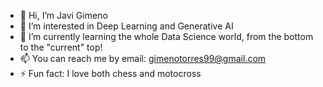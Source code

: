 - 👋 Hi, I’m Javi Gimeno
- 👀 I’m interested in Deep Learning and Generative AI
- 🌱 I’m currently learning the whole Data Science world, from the bottom to the "current" top!
- 📫 You can reach me by email: gimenotorres99@gmail.com
- ⚡ Fun fact: I love both chess and motocross

<!---
javigimeno9/javigimeno9 is a ✨ special ✨ repository because its `README.md` (this file) appears on your GitHub profile.
You can click the Preview link to take a look at your changes.
--->
